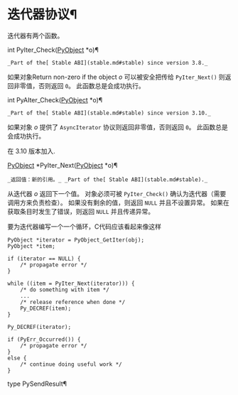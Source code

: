 # 迭代器协议¶

迭代器有两个函数。

int PyIter_Check([PyObject](structures.md#c.PyObject "PyObject") *o)¶  

    _Part of the[ Stable ABI](stable.md#stable) since version 3.8._

如果对象Return non-zero if the object _o_ 可以被安全把传给 `PyIter_Next()` 则返回非零值，否则返回 `0`。 此函数总是会成功执行。

int PyAIter_Check([PyObject](structures.md#c.PyObject "PyObject") *o)¶  

    _Part of the[ Stable ABI](stable.md#stable) since version 3.10._

如果对象 _o_ 提供了 `AsyncIterator` 协议则返回非零值，否则返回 `0`。 此函数总是会成功执行。

在 3.10 版本加入.

[PyObject](structures.md#c.PyObject "PyObject") *PyIter_Next([PyObject](structures.md#c.PyObject "PyObject") *o)¶  

    _返回值：新的引用。_ _Part of the[ Stable ABI](stable.md#stable)._

从迭代器 _o_ 返回下一个值。 对象必须可被 `PyIter_Check()` 确认为迭代器（需要调用方来负责检查）。 如果没有剩余的值，则返回 `NULL` 并且不设置异常。 如果在获取条目时发生了错误，则返回 `NULL` 并且传递异常。

要为迭代器编写一个一个循环，C代码应该看起来像这样

    
    
~~~
PyObject *iterator = PyObject_GetIter(obj);
PyObject *item;

if (iterator == NULL) {
    /* propagate error */
}

while ((item = PyIter_Next(iterator))) {
    /* do something with item */
    ...
    /* release reference when done */
    Py_DECREF(item);
}

Py_DECREF(iterator);

if (PyErr_Occurred()) {
    /* propagate error */
}
else {
    /* continue doing useful work */
}
~~~

type PySendResult¶  

    

~~~
